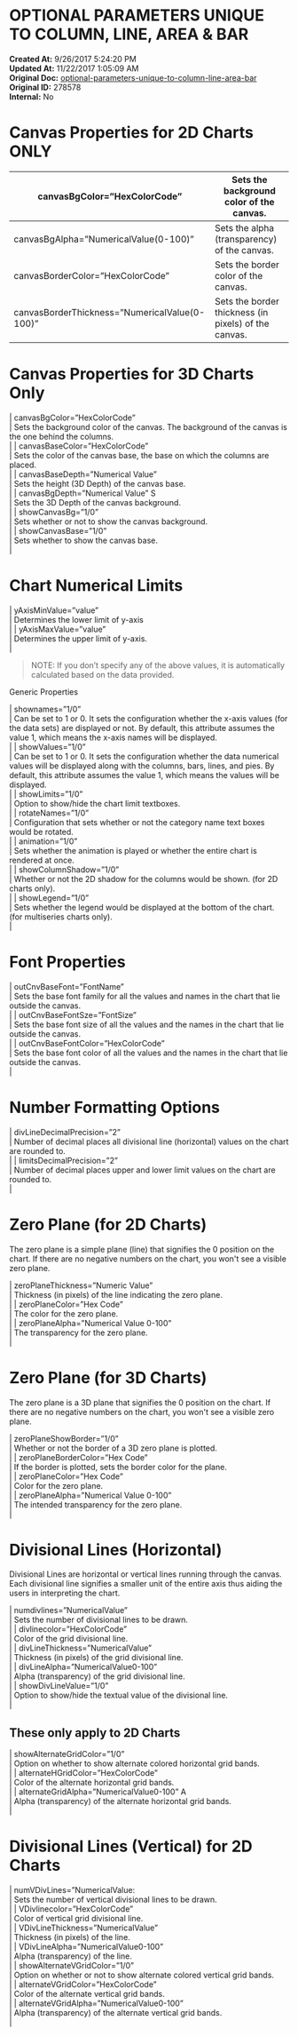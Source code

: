 # OPTIONAL PARAMETERS UNIQUE TO COLUMN, LINE, AREA & BAR

**Created At:** 9/26/2017 5:24:20 PM  
**Updated At:** 11/22/2017 1:05:09 AM  
**Original Doc:** [optional-parameters-unique-to-column-line-area-bar](https://docs.zumasys.com/36577-mv-dashboard/optional-parameters-unique-to-column-line-area-bar)  
**Original ID:** 278578  
**Internal:** No  


# Canvas Properties for 2D Charts ONLY 


| canvasBgColor=”HexColorCode”<br> | Sets the background color of the canvas.<br> |
| --- | --- |
| canvasBgAlpha=”NumericalValue(0-100)”<br> | Sets the alpha (transparency) of the canvas.<br> |
| canvasBorderColor=”HexColorCode”<br> | Sets the border color of the canvas.<br> |
| canvasBorderThickness=”NumericalValue(0-100)”<br> | Sets the border thickness (in pixels) of the canvas.<br> |




# Canvas Properties for 3D Charts Only


| canvasBgColor=”HexColorCode”<br> | Sets the background color of the canvas. The background of the canvas is the one behind the columns.<br> |
| canvasBaseColor=”HexColorCode”<br> | Sets the color of the canvas base, the base on which the columns are placed.<br> |
| canvasBaseDepth=”Numerical Value”<br> | Sets the height (3D Depth) of the canvas base.<br> |
| canvasBgDepth=”Numerical Value” S<br> | Sets the 3D Depth of the canvas background.<br> |
| showCanvasBg=”1/0”<br> | Sets whether or not to show the canvas background.<br> |
| showCanvasBase=”1/0”<br> | Sets whether to show the canvas base.<br> |




# Chart Numerical Limits


| yAxisMinValue=”value”<br> | Determines the lower limit of y-axis<br> |
| yAxisMaxValue=”value”<br> | Determines the upper limit of y-axis.<br> |





> NOTE: If you don’t specify any of the above values, it is automatically calculated based on the data provided.




Generic Properties


| shownames=”1/0”<br> | Can be set to 1 or 0. It sets the configuration whether the x-axis values (for the data sets) are displayed or not. By default, this attribute assumes the value 1, which means the x-axis names will be displayed.<br> |
| showValues=”1/0”<br> | Can be set to 1 or 0. It sets the configuration whether the data numerical values will be displayed along with the columns, bars, lines, and pies. By default, this attribute assumes the value 1, which means the values will be displayed.<br> |
| showLimits=”1/0”<br> | Option to show/hide the chart limit textboxes.<br> |
| rotateNames=”1/0”<br> | Configuration that sets whether or not the category name text boxes would be rotated.<br> |
| animation=”1/0”<br> | Sets whether the animation is played or whether the entire chart is rendered at once.<br> |
| showColumnShadow=”1/0”<br> | Whether or not the 2D shadow for the columns would be shown. (for 2D charts only).<br> |
| showLegend=”1/0”<br> | Sets whether the legend would be displayed at the bottom of the chart. (for multiseries charts only).<br> |




# Font Properties


| outCnvBaseFont=”FontName”<br> | Sets the base font family for all the values and names in the chart that lie outside the canvas.<br> |
| outCnvBaseFontSze=”FontSize”<br> | Sets the base font size of all the values and the names in the chart that lie outside the canvas.<br> |
| outCnvBaseFontColor=”HexColorCode”<br> | Sets the base font color of all the values and the names in the chart that lie outside the canvas.<br> |




# Number Formatting Options


| divLineDecimalPrecision=”2”<br> | Number of decimal places all divisional line (horizontal) values on the chart are rounded to.<br> |
| limitsDecimalPrecision=”2”<br> | Number of decimal places upper and lower limit values on the chart are rounded to.<br> |




# Zero Plane (for 2D Charts)

The zero plane is a simple plane (line) that signifies the 0 position on the chart. If there are no negative numbers on the chart, you won't see a visible zero plane.


| zeroPlaneThickness=”Numeric Value”<br> | Thickness (in pixels) of the line indicating the zero plane.<br> |
| zeroPlaneColor=”Hex Code”<br> | The color for the zero plane.<br> |
| zeroPlaneAlpha=”Numerical Value 0-100”<br> | The transparency for the zero plane.<br> |




# Zero Plane (for 3D Charts) 

The zero plane is a 3D plane that signifies the 0 position on the chart. If there are no negative numbers on the chart, you won't see a visible zero plane.


| zeroPlaneShowBorder=”1/0”<br> | Whether or not the border of a 3D zero plane is plotted.<br> |
| zeroPlaneBorderColor=”Hex Code”<br> | If the border is plotted, sets the border color for the plane.<br> |
| zeroPlaneColor=”Hex Code”<br> | Color for the zero plane.<br> |
| zeroPlaneAlpha=”Numerical Value 0-100”<br> | The intended transparency for the zero plane.<br> |




# Divisional Lines (Horizontal)

Divisional Lines are horizontal or vertical lines running through the canvas. Each divisional line signifies a smaller unit of the entire axis thus aiding the users in interpreting the chart.


| numdivlines=”NumericalValue”<br> | Sets the number of divisional lines to be drawn.<br> |
| divlinecolor=”HexColorCode”<br> | Color of the grid divisional line.<br> |
| divLineThickness=”NumericalValue”<br> | Thickness (in pixels) of the grid divisional line.<br> |
| divLineAlpha=”NumericalValue0-100”<br> | Alpha (transparency) of the grid divisional line.<br> |
| showDivLineValue=”1/0”<br> | Option to show/hide the textual value of the divisional line.<br> |


## These only apply to 2D Charts


| showAlternateGridColor=”1/0”<br> | Option on whether to show alternate colored horizontal grid bands.<br> |
| alternateHGridColor=”HexColorCode”<br> | Color of the alternate horizontal grid bands.<br> |
| alternateGridAlpha=”NumericalValue0-100” A<br> | Alpha (transparency) of the alternate horizontal grid bands.<br> |




# Divisional Lines (Vertical) for 2D Charts


| numVDivLines=”NumericalValue:<br> | Sets the number of vertical divisional lines to be drawn.<br> |
| VDivlinecolor=”HexColorCode”<br> | Color of vertical grid divisional line.<br> |
| VDivLineThickness=”NumericalValue”<br> | Thickness (in pixels) of the line.<br> |
| VDivLineAlpha=”NumericalValue0-100”<br> | Alpha (transparency) of the line.<br> |
| showAlternateVGridColor=”1/0”<br> | Option on whether or not to show alternate colored vertical grid bands.<br> |
| alternateVGridColor=”HexColorCode”<br> | Color of the alternate vertical grid bands.<br> |
| alternateVGridAlpha=”NumericalValue0-100”<br> | Alpha (transparency) of the alternate vertical grid bands.<br> |

